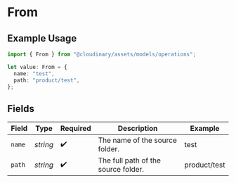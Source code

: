 # From

## Example Usage

```typescript
import { From } from "@cloudinary/assets/models/operations";

let value: From = {
  name: "test",
  path: "product/test",
};
```

## Fields

| Field                               | Type                                | Required                            | Description                         | Example                             |
| ----------------------------------- | ----------------------------------- | ----------------------------------- | ----------------------------------- | ----------------------------------- |
| `name`                              | *string*                            | :heavy_check_mark:                  | The name of the source folder.      | test                                |
| `path`                              | *string*                            | :heavy_check_mark:                  | The full path of the source folder. | product/test                        |